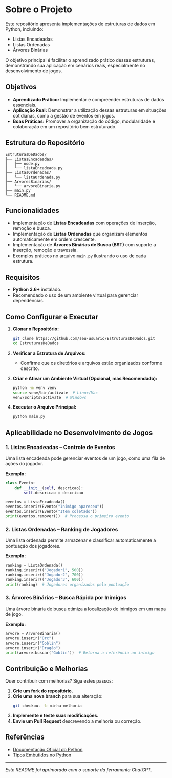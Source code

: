 # Sobre o Projeto
Este repositório apresenta implementações de estruturas de dados em Python, incluindo:

- Listas Encadeadas
- Listas Ordenadas
- Árvores Binárias

O objetivo principal é facilitar o aprendizado prático dessas estruturas, demonstrando sua aplicação em cenários reais, especialmente no desenvolvimento de jogos.

## Objetivos
- **Aprendizado Prático:** Implementar e compreender estruturas de dados essenciais.
- **Aplicação Real:** Demonstrar a utilização dessas estruturas em situações cotidianas, como a gestão de eventos em jogos.
- **Boas Práticas:** Promover a organização do código, modularidade e colaboração em um repositório bem estruturado.

## Estrutura do Repositório
```
EstruturasDeDados/
├── ListasEncadeadas/
│   ├── node.py
│   └── listaEncadeada.py
├── ListasOrdenadas/
│   └── listaOrdenada.py
├── ArvoresBinarias/
│   └── arvoreBinaria.py
├── main.py
└── README.md
```

## Funcionalidades
- Implementação de **Listas Encadeadas** com operações de inserção, remoção e busca.
- Implementação de **Listas Ordenadas** que organizam elementos automaticamente em ordem crescente.
- Implementação de **Árvores Binárias de Busca (BST)** com suporte a inserção, remoção e travessia.
- Exemplos práticos no arquivo `main.py` ilustrando o uso de cada estrutura.

## Requisitos
- **Python 3.6+** instalado.
- Recomendado o uso de um ambiente virtual para gerenciar dependências.

## Como Configurar e Executar
1. **Clonar o Repositório:**
    ```bash
    git clone https://github.com/seu-usuario/EstruturasDeDados.git
    cd EstruturasDeDados
    ```

2. **Verificar a Estrutura de Arquivos:**
    - Confirme que os diretórios e arquivos estão organizados conforme descrito.

3. **Criar e Ativar um Ambiente Virtual (Opcional, mas Recomendado):**
    ```bash
    python -m venv venv
    source venv/bin/activate  # Linux/Mac
    venv\Scripts\activate  # Windows
    ```

4. **Executar o Arquivo Principal:**
    ```bash
    python main.py
    ```

## Aplicabilidade no Desenvolvimento de Jogos
### 1. Listas Encadeadas – Controle de Eventos
Uma lista encadeada pode gerenciar eventos de um jogo, como uma fila de ações do jogador.

**Exemplo:**
```python
class Evento:
    def __init__(self, descricao):
        self.descricao = descricao

eventos = ListaEncadeada()
eventos.inserir(Evento("Inimigo apareceu"))
eventos.inserir(Evento("Item coletado"))
print(eventos.remover())  # Processa o primeiro evento
```

### 2. Listas Ordenadas – Ranking de Jogadores
Uma lista ordenada permite armazenar e classificar automaticamente a pontuação dos jogadores.

**Exemplo:**
```python
ranking = ListaOrdenada()
ranking.inserir(("Jogador1", 500))
ranking.inserir(("Jogador2", 700))
ranking.inserir(("Jogador3", 600))
print(ranking)  # Jogadores organizados pela pontuação
```

### 3. Árvores Binárias – Busca Rápida por Inimigos
Uma árvore binária de busca otimiza a localização de inimigos em um mapa de jogo.

**Exemplo:**
```python
arvore = ArvoreBinaria()
arvore.inserir("Orc")
arvore.inserir("Goblin")
arvore.inserir("Dragão")
print(arvore.buscar("Goblin"))  # Retorna a referência ao inimigo
```

## Contribuição e Melhorias
Quer contribuir com melhorias? Siga estes passos:

1. **Crie um fork do repositório.**
2. **Crie uma nova branch** para sua alteração:
    ```bash
    git checkout -b minha-melhoria
    ```
3. **Implemente e teste suas modificações.**
4. **Envie um Pull Request** descrevendo a melhoria ou correção.

## Referências
- [Documentação Oficial do Python](https://docs.python.org/3/tutorial/datastructures.html)
- [Tipos Embutidos no Python](https://docs.python.org/3/library/stdtypes.html)

---
*Este README foi aprimorado com o suporte da ferramenta ChatGPT.*

